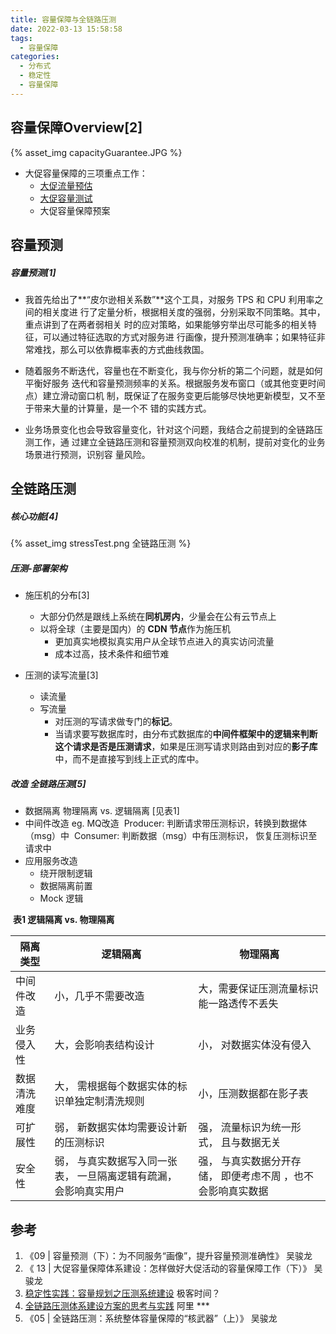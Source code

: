 ```yaml
---
title: 容量保障与全链路压测
date: 2022-03-13 15:58:58
tags: 
  - 容量保障
categories:
  - 分布式
  - 稳定性
  - 容量保障
---
```


<p></p>
<!-- more -->



## 容量保障Overview[2]

{% asset_img capacityGuarantee.JPG %}

+ 大促容量保障的三项重点工作：
  + [大促流量预估](#容量预测)
  + [大促容量测试](#全链路压测)
  + 大促容量保障预案

## 容量预测
##### 容量预测[1]  
+ 我首先给出了**“皮尔逊相关系数”**这个工具，对服务 TPS 和 CPU 利用率之间的相关度进
行了定量分析，根据相关度的强弱，分别采取不同策略。其中，重点讲到了在两者弱相关
时的应对策略，如果能够穷举出尽可能多的相关特征，可以通过特征选取的方式对服务进
行画像，提升预测准确率；如果特征非常难找，那么可以依靠概率表的方式曲线救国。

+ 随着服务不断迭代，容量也在不断变化，我与你分析的第二个问题，就是如何平衡好服务
迭代和容量预测频率的关系。根据服务发布窗口（或其他变更时间点）建立滑动窗口机
制，既保证了在服务变更后能够尽快地更新模型，又不至于带来大量的计算量，是一个不
错的实践方式。

+ 业务场景变化也会导致容量变化，针对这个问题，我结合之前提到的全链路压测工作，通
过建立全链路压测和容量预测双向校准的机制，提前对变化的业务场景进行预测，识别容
量风险。

## 全链路压测
#####  核心功能[4]
{%  asset_img  stressTest.png 全链路压测 %}

#####  压测-部署架构
+ 施压机的分布[3]
   - 大部分仍然是跟线上系统在**同机房内**，少量会在公有云节点上
   - 以将全球（主要是国内）的 **CDN 节点**作为施压机
       - 更加真实地模拟真实用户从全球节点进入的真实访问流量
       - 成本过高，技术条件和细节难 

+ 压测的读写流量[3]
   - 读流量
   - 写流量 
      - 对压测的写请求做专门的**标记**。 
      - 当请求要写数据库时，由分布式数据库的**中间件框架中的逻辑来判断这个请求是否是压测请求**，如果是压测写请求则路由到对应的**影子库**中，而不是直接写到线上正式的库中。 


#####  改造 全链路压测[5]
  + 数据隔离
     物理隔离  vs. 逻辑隔离 [见表1]     
  + 中间件改造
      eg. MQ改造
     ​     Producer:  判断请求带压测标识，转换到数据体（msg）中 
     ​     Consumer:  判断数据（msg）中有压测标识，  恢复压测标识至请求中 
  + 应用服务改造
    - 绕开限制逻辑
    - 数据隔离前置
    - Mock 逻辑
    
    

​                                                                              **表1   逻辑隔离 vs. 物理隔离**

| 隔离类型     | 逻辑隔离                                                     | 物理隔离                                                    |
| ------------ | ------------------------------------------------------------ | ----------------------------------------------------------- |
| 中间件改造   | 小，几乎不需要改造                                           | 大，需要保证压测流量标识能一路透传不丢失                    |
| 业务侵入性   | 大，会影响表结构设计                                         | 小， 对数据实体没有侵入                                     |
| 数据清洗难度 | 大， 需根据每个数据实体的标识单独定制清洗规则                | 小，压测数据都在影子表                                      |
| 可扩展性     | 弱， 新数据实体均需要设计新的压测标识                        | 强， 流量标识为统一形式， 且与数据无关                      |
| 安全性       | 弱， 与真实数据写入同一张表， 一旦隔离逻辑有疏漏， 会影响真实用户 | 强， 与真实数据分开存储， 即便考虑不周 ，也不会影响真实数据 |

## 参考
1. 《09 | 容量预测（下）：为不同服务“画像”，提升容量预测准确性》  吴骏龙
2. 《 13 | 大促容量保障体系建设：怎样做好大促活动的容量保障工作（下）》 吴骏龙   
3. [稳定性实践：容量规划之压测系统建设](https://zhuanlan.zhihu.com/p/149538568)  极客时间？
4. [全链路压测体系建设方案的思考与实践](https://blog.csdn.net/u013256816/article/details/123414839)  阿里 *** 
5. 《05 | 全链路压测：系统整体容量保障的“核武器”（上）》 吴骏龙